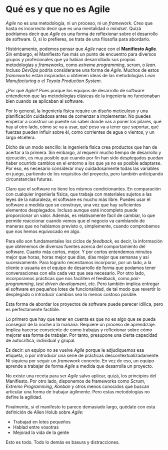 # Qué es y que no es Agile

_Agile_ no es una metodología, ni un proceso, ni un _framework_. Creo que hasta es incorrecto decir que es una mentalidad o _mindset_. Quizá podríamos decir que _Agile_ es una forma de reflexionar sobre el desarrollo de software. O, si lo prefieres, se trata de una filosofía para abordarlo.

Históricamente, podemos pensar que _Agile_ nace con el **Manifiesto Agile**. Sin embargo, el Manifiesto fue más un punto de encuentro para diversos grupos y profesionales que ya habían desarrollado sus propias metodologías y _frameworks_, como _extreme programming_, _scrum_, o _lean_. Incluso _DevOps_ podría considerarse una forma de _Agile_. Muchos de estos _frameworks_ están inspirados u obtienen ideas de las metodologías _Lean Manufacturing_ o el _Toyota Production System_.

¿Por qué _Agile_? Pues porque los equipos de desarrollo de software entendieron que las metodologías clásicas de la ingeniería no funcionaban bien cuando se aplicaban al software. 

Por lo general, la ingeniería física require un diseño meticuloso y una planificación cuidadosa antes de comenzar a implementar. No puedes empezar a construir un puente sin saber donde vas a poner los pilares, qué hay al otro lado, cómo se va a usar, qué peso va a tener que soportar, qué fuerzas pueden influir sobre él, como corrientes de agua o vientos, y un largo etcétera.

Dicho de un modo sencillo: la ingeniería física crea productos que han de acertar a la primera. Sin embargo, al requerir mucho tiempo de desarrollo y ejecución, es muy posible que cuando por fin han sido desplegados puedan haber ocurrido cambios en el entorno a los que ya no es posible adaptarse. Por eso, es necesario considerar muy cuidadosamente todas las variables en juego, partiendo de los requisitos del proyecto, pero también anticipando circunstancias futuras.

Claro que el software no tiene los mismos condicionantes. En comparación con cualquier ingeniería física, que trabaja con materiales sujetos a las leyes de la naturaleza, el software es mucho más libre. Puedes usar el software a medida que se construye, una vez que hay suficientes elementos desplegados. Incluso aunque esté incompleto puede proporcionar un valor. Además, es relativamente fácil de cambiar, lo que permite reaccionar cuando vemos que el negocio va cambiando de maneras que no habíamos previsto o, simplemente, cuando comprobamos que nos hemos equivocado en algo.

Para ello son fundamentales los ciclos de _feedback_, es decir, la información que obtenemos de diversas fuentes acerca del comportamiento del software. Cuanto más cortos, mejor. Y por cortos entendemos minutos mejor que horas, horas mejor que días, días mejor que semanas y así sucesivamente. Para lograrlo necesitamos incorporar, por un lado, a la cliente o usuaria en el equipo de desarrollo de forma que podamos tener conversaciones con ella cada vez que sea necesario. Por otro lado, incorporamos prácticas que nos faciliten el feedback, como _pair-programming_, _test driven development_, etc. Pero también implica entregar el software en pequeños lotes de funcionalidad, de tal modo que revertir lo desplegado o introducir cambios sea lo menos costoso posible.

Esta forma de abordar los proyectos de software puede parecer idílica, pero es perfectamente factible. 

Lo primero que hay que tener en cuenta es que no es algo que se pueda conseguir de la noche a la mañana. Requiere un proceso de aprendizaje. Implica hacerse consciente de como trabajas y reflexionar sobre cómo mejorar esa forma de trabajar. Por tanto, presupone una cierta capacidad de autocrítica, individual y grupal.

Es decir: un equipo no se vuelve _Agile_ porque le adjudiquemos esa etiqueta, o por introducir una serie de prácticas descontextualizadamente. Ni siquiera por seguir un _framework_ concreto. En vez de eso, un equipo aprende a trabajar de forma _Agile_ a medida que desarrolla un proyecto.

No existe una receta para ser _Agile_ salvo aplicar, quizá, los principios del Manifiesto. Por otro lado, disponemos de frameworks como _Scrum_, _Extreme Programming_, _Kanban_ y otros menos conocidos que buscan articular una forma de trabajar ágilmente. Pero estas metodologías no define la agilidad.

Finalmente, si el manifesto te parece demasiado largo, quédate con esta definición de Allen Holub sobre _Agile_:

* Trabajad en lotes pequeños
* Hablad entre vosotras
* Mejorad la vida de la gente

Esto es todo. Todo lo demás es basura y distracciones.
